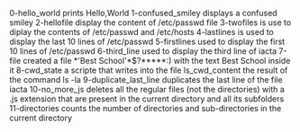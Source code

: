 0-hello_world prints Hello,World
1-confused_smiley displays a confused smiley
2-hellofile display the content of /etc/passwd file
3-twofiles is use to diplay the contents of /etc/passwd and /etc/hosts
4-lastlines is used to display the  last 10 lines of /etc/passwd
5-firstlines used to display the first 10 lines of /etc/passwd
6-third_line used to display the third line of iacta
7-file created a file \*\'Best School\'\*$\?\*\*\*\*\*:) with the text Best School inside it
8-cwd_state a scripte that writes into the file ls_cwd_content the result of the command ls -la
9-duplicate_last_line duplicates the last line of the file iacta
10-no_more_js deletes all the regular files (not the directories) with a .js extension that are present in the current directory and all its subfolders
11-directories counts the number of directories and sub-directories in the current directory
